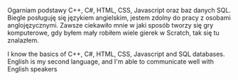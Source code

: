 Ogarniam podstawy C++, C#, HTML, CSS, Javascript oraz baz danych SQL. 
Biegle posługuję się językiem angielskim, jestem zdolny do pracy z osobami anglojęzycznymi. 
Zawsze ciekawiło mnie w jaki sposób tworzy się gry komputerowe, gdy byłem mały robiłem wiele gierek w Scratch, tak się tu znalazłem.

I know the basics of C++, C#, HTML, CSS, Javascript and SQL databases.
English is my second language, and I'm able to communicate well with English speakers
